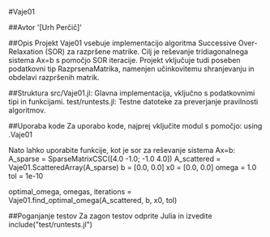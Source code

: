 #Vaje01

##Avtor
'[Urh Perčič]'

##Opis
Projekt Vaje01 vsebuje implementacijo algoritma Successive Over-Relaxation (SOR) za razpršene matrike. Cilj je reševanje tridiagonalnega sistema Ax=b s pomočjo SOR iteracije. Projekt vključuje tudi poseben podatkovni tip RazprsenaMatrika, namenjen učinkovitemu shranjevanju in obdelavi razpršenih matrik.

##Struktura
src/Vaje01.jl: Glavna implementacija, vključno s podatkovnimi tipi in funkcijami.
test/runtests.jl: Testne datoteke za preverjanje pravilnosti algoritmov.

##Uporaba kode
Za uporabo kode, najprej vključite modul s pomočjo:
using .Vaje01

Nato lahko uporabite funkcije, kot je sor za reševanje sistema Ax=b:
A_sparse = SparseMatrixCSC([4.0 -1.0; -1.0 4.0])
A_scattered = Vaje01.ScatteredArray(A_sparse)
b = [0.0, 0.0]
x0 = [0.0, 0.0]
omega = 1.0
tol = 1e-10

optimal_omega, omegas, iterations = Vaje01.find_optimal_omega(A_scattered, b, x0, tol)

##Poganjanje testov
Za zagon testov odprite Julia in izvedite
include("test/runtests.jl")
